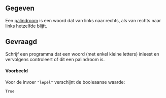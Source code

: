 ## Gegeven
Een <a href="https://nl.wikipedia.org/wiki/Palindroom" target="_blank">palindroom</a> is een woord dat van links naar rechts, als van rechts naar links hetzelfde blijft.

## Gevraagd
Schrijf een programma dat een woord (met enkel kleine letters) inleest en vervolgens controleert of dit een palindroom is.

#### Voorbeeld
Voor de invoer `"lepel"` verschijnt de booleaanse waarde:
```
True
```